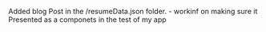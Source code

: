    Added blog Post in the  /resumeData.json folder. - workinf on making sure it Presented as a componets in the test of my app